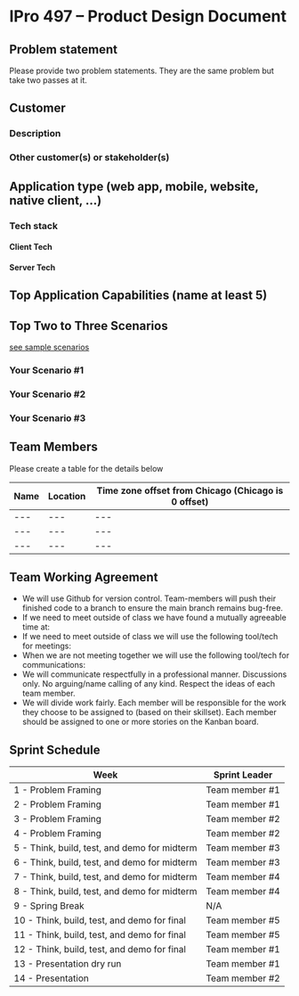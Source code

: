 # IPro 497 – Product Design Document

## Problem statement
Please provide two problem statements.  They are the same problem but take two passes at it.

 
## Customer
### Description

### Other customer(s) or stakeholder(s)

 
## Application type (web app, mobile, website, native client, …)
 
### Tech stack

#### Client Tech 
#### Server Tech
 
## Top Application Capabilities (name at least 5)

## Top Two to Three Scenarios
[see sample scenarios](https://github.com/mschray/IPro497Sample/blob/main/Examples/ScenarioExample.md)

### Your Scenario #1
### Your Scenario #2
### Your Scenario #3

## Team Members
Please create a table for the details below 

| Name |	Location	| Time zone offset from Chicago (Chicago is 0 offset)|
| --- | --- | --- |
| --- | --- | --- |
| --- | --- | --- |
| --- | --- | --- |

## Team Working Agreement
- We will use Github for version control. Team-members will push their finished code to a branch to ensure the main branch remains bug-free.
- If we need to meet outside of class we have found a mutually agreeable time at:
- If we need to meet outside of class we will use the following tool/tech for meetings:
- When we are not meeting together we will use the following tool/tech for communications:
- We will communicate respectfully in a professional manner. Discussions only. No arguing/name calling of any kind. Respect the ideas of each team member.
- We will divide work fairly. Each member will be responsible for the work they choose to be assigned to (based on their skillset). Each member should be assigned to one or more stories on the Kanban board.

## Sprint Schedule

| Week | Sprint Leader |
| --------  | ------------------- |
| 1 - Problem Framing                                 | Team member #1              |
| 2 - Problem Framing                                 | Team member #1             |
| 3 - Problem Framing                                 | Team member #2|
| 4 - Problem Framing                                 | Team member #2|
| 5 - Think, build, test, and demo for midterm        | Team member #3 |
| 6 - Think, build, test, and demo for midterm        | Team member #3 |
| 7 - Think, build, test, and demo for midterm        | Team member #4|
| 8 - Think, build, test, and demo for midterm        | Team member #4|
| 9 - Spring Break                                    | N/A               |
| 10 - Think, build, test, and demo for final	      |  Team member #5      |
| 11 - Think, build, test, and demo for final         | Team member #5          |
| 12 - Think, build, test, and demo for final         | Team member #1          |
| 13 - Presentation dry run                           | Team member #1   |
| 14 - Presentation                                   | Team member #2|



